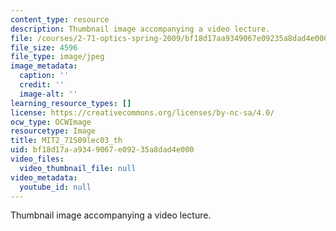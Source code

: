 ```yaml
---
content_type: resource
description: Thumbnail image accompanying a video lecture.
file: /courses/2-71-optics-spring-2009/bf18d17aa9349067e09235a8dad4e000_MIT2_71S09lec03_th.jpg
file_size: 4596
file_type: image/jpeg
image_metadata:
  caption: ''
  credit: ''
  image-alt: ''
learning_resource_types: []
license: https://creativecommons.org/licenses/by-nc-sa/4.0/
ocw_type: OCWImage
resourcetype: Image
title: MIT2_71S09lec03_th
uid: bf18d17a-a934-9067-e092-35a8dad4e000
video_files:
  video_thumbnail_file: null
video_metadata:
  youtube_id: null
---
```

Thumbnail image accompanying a video lecture.